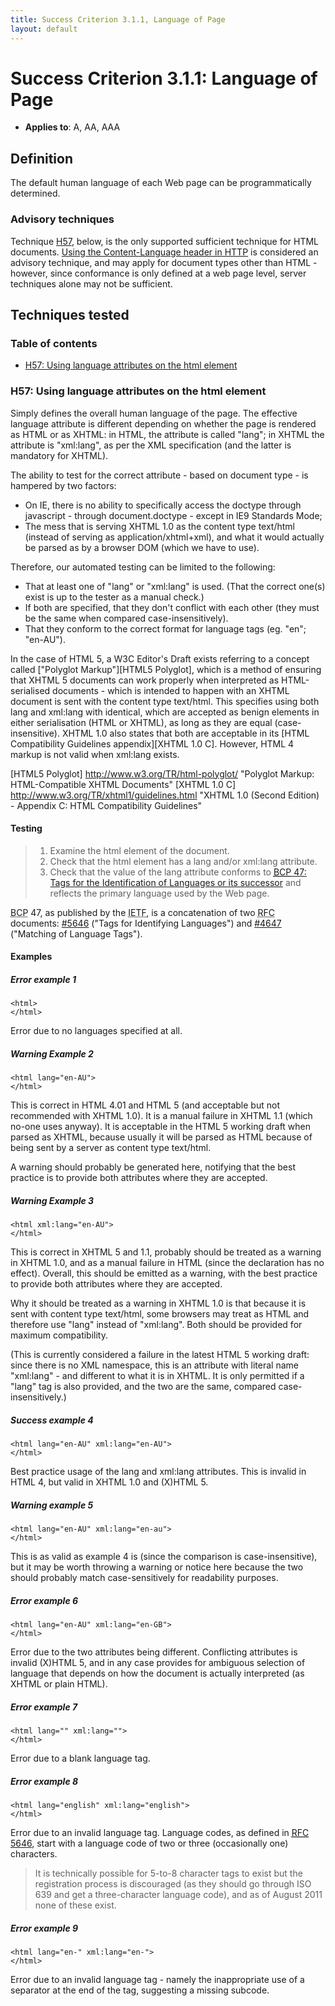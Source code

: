 ```yaml
---
title: Success Criterion 3.1.1, Language of Page
layout: default
---
```


# Success Criterion 3.1.1: Language of Page

- **Applies to**: A, AA, AAA

## Definition

The default human language of each Web page can be programmatically determined.

### Advisory techniques

Technique [H57](#tech-h57), below, is the only supported sufficient technique for HTML documents. [Using the Content-Language header in HTTP][SVR5] is considered an advisory technique, and may apply for document types other than HTML - however, since conformance is only defined at a web page level, server techniques alone may not be sufficient.

[SVR5]: http://www.w3.org/TR/2010/NOTE-WCAG20-TECHS-20101014/SVR5 "Server technique SVR5"

## Techniques tested

### Table of contents

- [H57: Using language attributes on the html element](#tech-h57)

### <a id="tech-h57">H57: Using language attributes on the html element</a>

Simply defines the overall human language of the page. The effective language attribute is different depending on whether the page is rendered as HTML or as XHTML: in HTML, the attribute is called "lang"; in XHTML the attribute is "xml:lang", as per the XML specification (and the latter is mandatory for XHTML).

The ability to test for the correct attribute - based on document type - is hampered by two factors:

- On IE, there is no ability to specifically access the doctype through javascript - through document.doctype - except in IE9 Standards Mode;
- The mess that is serving XHTML 1.0 as the content type text/html (instead of serving as application/xhtml+xml), and what it would actually be parsed as by a browser DOM (which we have to use).

Therefore, our automated testing can be limited to the following:

- That at least one of "lang" or "xml:lang" is used. (That the correct one(s) exist is up to the tester as a manual check.)
- If both are specified, that they don't conflict with each other (they must be the same when compared case-insensitively).
- That they conform to the correct format for language tags (eg. "en"; "en-AU").

In the case of HTML 5, a W3C Editor's Draft exists referring to a concept called ["Polyglot Markup"][HTML5 Polyglot], which is a method of ensuring that XHTML 5 documents can work properly when interpreted as HTML-serialised documents - which is intended to happen with an XHTML document is sent with the content type text/html. This specifies using both lang and xml:lang with identical, which are accepted as benign elements in either serialisation (HTML or XHTML), as long as they are equal (case-insensitive). XHTML 1.0 also states that both are acceptable in its [HTML Compatibility Guidelines appendix][XHTML 1.0 C]. However, HTML 4 markup is not valid when xml:lang exists.

[HTML5 Polyglot] http://www.w3.org/TR/html-polyglot/ "Polyglot Markup: HTML-Compatible XHTML Documents"
[XHTML 1.0 C] http://www.w3.org/TR/xhtml1/guidelines.html "XHTML 1.0 (Second Edition) - Appendix C: HTML Compatibility Guidelines"

#### Testing

> 1. Examine the html element of the document.
> 2. Check that the html element has a lang and/or xml:lang attribute.
> 3. Check that the value of the lang attribute conforms to [<acronym title="Best Current Practice">BCP</acronym> 47: Tags for the Identification of Languages or its successor][BCP47] and reflects the primary language used by the Web page.

<acronym title="Best Current Practice">BCP</acronym> 47, as published by the <acronym title="Internet Engineering Task Force">IETF</acronym>, is a concatenation of two <acronym title="Request For Comments">RFC</acronym> documents: [#5646][RFC5646] ("Tags for Identifying Languages") and [#4647][RFC4647] ("Matching of Language Tags").

  [BCP47]: http://www.rfc-editor.org/rfc/bcp/bcp47.txt "Best Current Practice 47"
  [RFC5646]: http://www.rfc-editor.org/rfc/rfc5646.txt "RFC 5646"
  [RFC4647]: http://www.rfc-editor.org/rfc/rfc4647.txt "RFC 4647"

#### Examples

##### Error example 1

    <html>
    </html>

Error due to no languages specified at all.

##### Warning Example 2

    <html lang="en-AU">
    </html>

This is correct in HTML 4.01 and HTML 5 (and acceptable but not recommended with XHTML 1.0). It is a manual failure in XHTML 1.1 (which no-one uses anyway). It is acceptable in the HTML 5 working draft when parsed as XHTML, because usually it will be parsed as HTML because of being sent by a server as content type text/html.

A warning should probably be generated here, notifying that the best practice is to provide both attributes where they are accepted.

##### Warning Example 3

    <html xml:lang="en-AU">
    </html>

This is correct in XHTML 5 and 1.1, probably should be treated as a warning in XHTML 1.0, and as a manual failure in HTML (since the declaration has no effect). Overall, this should be emitted as a warning, with the best practice to provide both attributes where they are accepted.

Why it should be treated as a warning in XHTML 1.0 is that because it is sent with content type text/html, some browsers may treat as HTML and therefore use "lang" instead of "xml:lang". Both should be provided for maximum compatibility.

(This is currently considered a failure in the latest HTML 5 working draft: since there is no XML namespace, this is an attribute with literal name "xml:lang" - and different to what it is in XHTML. It is only permitted if a "lang" tag is also provided, and the two are the same, compared case-insensitively.)

##### Success example 4

    <html lang="en-AU" xml:lang="en-AU">
    </html>

Best practice usage of the lang and xml:lang attributes. This is invalid in HTML 4, but valid in XHTML 1.0 and (X)HTML 5.

##### Warning example 5

    <html lang="en-AU" xml:lang="en-au">
    </html>

This is as valid as example 4 is (since the comparison is case-insensitive), but it may be worth throwing a warning or notice here because the two should probably match case-sensitively for readability purposes.

##### Error example 6

    <html lang="en-AU" xml:lang="en-GB">
    </html>

Error due to the two attributes being different. Conflicting attributes is invalid (X)HTML 5, and in any case provides for ambiguous selection of language that depends on how the document is actually interpreted (as XHTML or plain HTML).

##### Error example 7

    <html lang="" xml:lang="">
    </html>

Error due to a blank language tag.

##### Error example 8

    <html lang="english" xml:lang="english">
    </html>

Error due to an invalid language tag. Language codes, as defined in [<acronym title="Request For Comments">RFC</acronym> 5646][RFC5646], start with a language code
of two or three (occasionally one) characters.

> It is technically possible for 5-to-8 character tags to exist but the registration process is discouraged (as they should go through ISO 639 and get a three-character language code), and as of August 2011 none of these exist.

##### Error example 9

    <html lang="en-" xml:lang="en-">
    </html>

Error due to an invalid language tag - namely the inappropriate use of a separator at the end of the tag, suggesting a missing subcode.

